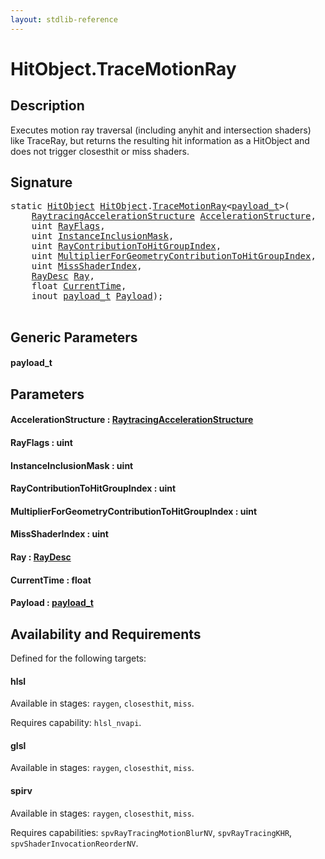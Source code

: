 ```yaml
---
layout: stdlib-reference
---
```


# HitObject\.TraceMotionRay

## Description

Executes motion ray traversal (including anyhit and intersection shaders) like TraceRay, but returns the
resulting hit information as a HitObject and does not trigger closesthit or miss shaders.




## Signature 

<pre>
<span class='code_keyword'>static</span> <a href="../types/hitobject-03/index" class="code_type">HitObject</a> <a href="../types/hitobject-03/index" class="code_type">HitObject</a>.<a href="tracemotionray-05b">TraceMotionRay</a>&lt;<a href="tracemotionray-05b#typeparam-payload_t" class="code_type">payload_t</a>&gt;(
    <a href="../types/raytracingaccelerationstructure-0am/index" class="code_type">RaytracingAccelerationStructure</a> <a href="tracemotionray-05b#decl-AccelerationStructure" class="code_param">AccelerationStructure</a>,
    <span class="code_keyword">uint</span> <a href="tracemotionray-05b#decl-RayFlags" class="code_param">RayFlags</a>,
    <span class="code_keyword">uint</span> <a href="tracemotionray-05b#decl-InstanceInclusionMask" class="code_param">InstanceInclusionMask</a>,
    <span class="code_keyword">uint</span> <a href="tracemotionray-05b#decl-RayContributionToHitGroupIndex" class="code_param">RayContributionToHitGroupIndex</a>,
    <span class="code_keyword">uint</span> <a href="tracemotionray-05b#decl-MultiplierForGeometryContributionToHitGroupIndex" class="code_param">MultiplierForGeometryContributionToHitGroupIndex</a>,
    <span class="code_keyword">uint</span> <a href="tracemotionray-05b#decl-MissShaderIndex" class="code_param">MissShaderIndex</a>,
    <a href="../types/raydesc-03/index" class="code_type">RayDesc</a> <a href="tracemotionray-05b#decl-Ray" class="code_param">Ray</a>,
    <span class="code_keyword">float</span> <a href="tracemotionray-05b#decl-CurrentTime" class="code_param">CurrentTime</a>,
    <span class="code_keyword">inout</span> <a href="tracemotionray-05b#typeparam-payload_t" class="code_type">payload_t</a> <a href="tracemotionray-05b#decl-Payload" class="code_param">Payload</a>);

</pre>

## Generic Parameters

####  <a id="typeparam-payload_t"></a>payload\_t

## Parameters

####  <a id="decl-AccelerationStructure"></a>AccelerationStructure  : [RaytracingAccelerationStructure](../types/raytracingaccelerationstructure-0am/index)
####  <a id="decl-RayFlags"></a>RayFlags  : uint
####  <a id="decl-InstanceInclusionMask"></a>InstanceInclusionMask  : uint
####  <a id="decl-RayContributionToHitGroupIndex"></a>RayContributionToHitGroupIndex  : uint
####  <a id="decl-MultiplierForGeometryContributionToHitGroupIndex"></a>MultiplierForGeometryContributionToHitGroupIndex  : uint
####  <a id="decl-MissShaderIndex"></a>MissShaderIndex  : uint
####  <a id="decl-Ray"></a>Ray  : [RayDesc](../types/raydesc-03/index)
####  <a id="decl-CurrentTime"></a>CurrentTime  : float
####  <a id="decl-Payload"></a>Payload  : [payload\_t](tracemotionray-05b#typeparam-payload_t)

## Availability and Requirements

Defined for the following targets:

#### hlsl
Available in stages: `raygen`, `closesthit`, `miss`.

Requires capability: `hlsl_nvapi`.
#### glsl
Available in stages: `raygen`, `closesthit`, `miss`.

#### spirv
Available in stages: `raygen`, `closesthit`, `miss`.

Requires capabilities: `spvRayTracingMotionBlurNV`, `spvRayTracingKHR`, `spvShaderInvocationReorderNV`.


